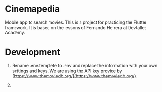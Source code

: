 # Cinemapedia

Mobile app to search movies. This is a project for practicing the Flutter framework. It is based on the lessons of Fernando Herrera at Devtalles Academy.


# Development

1. Rename .env.templete to .env and replace the information with your own settings and keys. We are using the API key provide by [https://www.themoviedb.org/](https://www.themoviedb.org/).

2.  